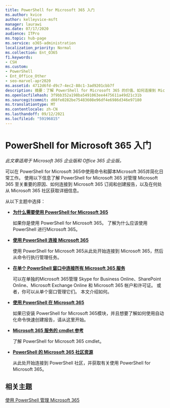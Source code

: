 ```yaml
---
title: PowerShell for Microsoft 365 入门
ms.author: kvice
author: kelleyvice-msft
manager: laurawi
ms.date: 07/17/2020
audience: ITPro
ms.topic: hub-page
ms.service: o365-administration
localization_priority: Normal
ms.collection: Ent_O365
f1.keywords:
- CSH
ms.custom:
- PowerShell
- Ent_Office_Other
- seo-marvel-apr2020
ms.assetid: 4712d6fd-d9c7-4ec2-88c1-3ad9201cbb7f
description: 摘要：了解 PowerShell for Microsoft 365 的价值、如何连接到 Microsoft 365 租户以及获取帮助的地方。
ms.openlocfilehash: 3f9bb352a198ba5491063ee4475611a49d21c31b
ms.sourcegitcommit: d08fe0282be75483608e96df4e6986d346e97180
ms.translationtype: MT
ms.contentlocale: zh-CN
ms.lasthandoff: 09/12/2021
ms.locfileid: "59196815"
---
```

# <a name="get-started-with-powershell-for-microsoft-365"></a>PowerShell for Microsoft 365 入门

*此文章适用于 Microsoft 365 企业版和 Office 365 企业版。* 

可以在 PowerShell for Microsoft 365中使用命令和脚本Microsoft 365并简化日常工作。 使用以下信息了解 PowerShell for Microsoft 365 对管理 Microsoft 365 至关重要的原因、如何连接到 Microsoft 365 订阅和创建报告，以及在何处从 Microsoft 365 社区获取详细信息。
  
从以下主题中选择：
  
- [**为什么需要使用 PowerShell for Microsoft 365**](why-you-need-to-use-microsoft-365-powershell.md)
    
    如果你是使用 PowerShell for Microsoft 365。 了解为什么应该使用 PowerShell 进行Microsoft 365。
    
- [**使用 PowerShell 连接 Microsoft 365**](connect-to-microsoft-365-powershell.md)
    
    使用 PowerShell for Microsoft 365从此处开始连接到 Microsoft 365，然后从命令行执行管理任务。
    
- [**在单个 PowerShell 窗口中连接所有 Microsoft 365 服务**](connect-to-all-microsoft-365-services-in-a-single-windows-powershell-window.md)
    
    可以在单独的Microsoft 365管理 Skype for Business Online、SharePoint Online、Microsoft Exchange Online 和 Microsoft 365 帐户和许可证。 或者，你可以从单个窗口管理它们。 本文介绍如何。
    
- [**使用 PowerShell 在 Microsoft 365**](use-windows-powershell-to-create-reports-in-microsoft-365.md)
    
    如果已安装 PowerShell for Microsoft 365模块，并且想要了解如何使用自动化命令快速创建报告，请从这里开始。
    
- [**Microsoft 365 服务的 cmdlet 参考**](cmdlet-references-for-microsoft-365-services.md)
    
    了解 PowerShell for Microsoft 365 cmdlet。
    
- [**PowerShell 的 Microsoft 365 社区资源**](microsoft-365-powershell-community-resources.md)
    
    从此处开始连接到 PowerShell 社区，并获取有关使用 PowerShell for Microsoft 365。
    
## <a name="related-topics"></a>相关主题

[使用 PowerShell 管理 Microsoft 365](manage-microsoft-365-with-microsoft-365-powershell.md)
